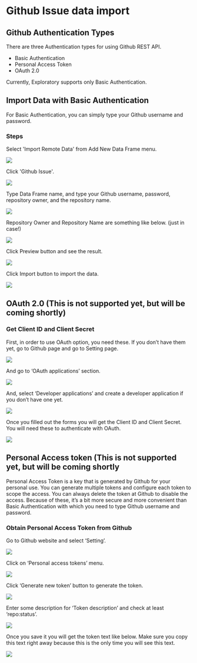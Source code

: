# Github Issue data import

## Github Authentication Types

There are three Authentication types for using Github REST API.

- Basic Authentication
- Personal Access Token
- OAuth 2.0

Currently, Exploratory supports only Basic Authentication.

## Import Data with Basic Authentication

For Basic Authentication, you can simply type your Github username and password.

### Steps

Select 'Import Remote Data' from Add New Data Frame menu.

![](images/import-remote-data.png)

Click 'Github Issue'.

![](images/github-data-menu.png)

Type Data Frame name, and type your Github username, password, repository owner, and the repository name.

![](images/github-setting11.png)

Repository Owner and Repository Name are something like below. (just in case!)

![](images/github-setting10.png)


Click Preview button and see the result.

![](images/github-setting12.png)

Click Import button to import the data.

![](images/github-setting13.png)



## OAuth 2.0 (This is not supported yet, but will be coming shortly)

### Get Client ID and Client Secret

First, in order to use OAuth option, you need these. If you don’t have them yet, go to Github page and go to Setting page.

![](images/github-setting.png)

And go to ‘OAuth applications’ section.

![](images/github-setting2.png)

And, select ‘Developer applications’ and create a developer application if you don’t have one yet.

![](images/github-setting3.png)

Once you filled out the forms you will get the Client ID and Client Secret. You will need these to authenticate with OAuth.

![](images/github-setting4.png)


## Personal Access token (This is not supported yet, but will be coming shortly

Personal Access Token is a key that is generated by Github for your personal use. You can generate multiple tokens and configure each token to scope the access. You can always delete the token at Github to disable the access. Because of these, it’s a bit more secure and more convenient than Basic Authentication with which you need to type Github username and password.

### Obtain Personal Access Token from Github

Go to Github website and select ‘Setting’.

![](images/github-setting5.png)

Click on ‘Personal access tokens’ menu.

![](images/github-setting6.png)

Click ‘Generate new token’ button to generate the token.

![](images/github-setting7.png)

Enter some description for ‘Token description’ and check at least ‘repo:status’.

![](images/github-setting8.png)

Once you save it you will get the token text like below. Make sure you copy this text right away because this is the only time you will see this text.

![](images/github-setting9.png)
